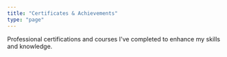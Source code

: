 ```yaml
---
title: "Certificates & Achievements"
type: "page"
---
```



Professional certifications and courses I've completed to enhance my skills and knowledge.


